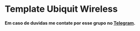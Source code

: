 # Template Ubiquit Wireless 

#### Em caso de duvidas me contate por esse grupo no  [Telegram](https://t.me/lsnetworks_public).
